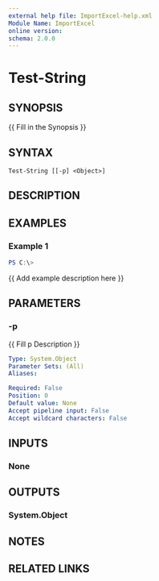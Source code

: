 ```yaml
---
external help file: ImportExcel-help.xml
Module Name: ImportExcel
online version:
schema: 2.0.0
---
```


# Test-String

## SYNOPSIS
{{ Fill in the Synopsis }}

## SYNTAX

```
Test-String [[-p] <Object>]
```

## DESCRIPTION


## EXAMPLES

### Example 1
```powershell
PS C:\> 
```

{{ Add example description here }}

## PARAMETERS

### -p
{{ Fill p Description }}

```yaml
Type: System.Object
Parameter Sets: (All)
Aliases:

Required: False
Position: 0
Default value: None
Accept pipeline input: False
Accept wildcard characters: False
```

## INPUTS

### None

## OUTPUTS

### System.Object
## NOTES

## RELATED LINKS
